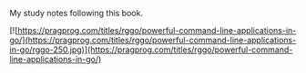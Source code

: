 My study notes following this book.

[![https://pragprog.com/titles/rggo/powerful-command-line-applications-in-go/](https://pragprog.com/titles/rggo/powerful-command-line-applications-in-go/rggo-250.jpg)](https://pragprog.com/titles/rggo/powerful-command-line-applications-in-go/)
